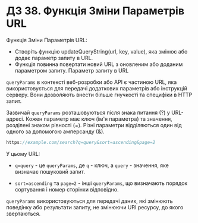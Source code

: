 # ДЗ 38. Функція Зміни Параметрів URL

Функція Зміни Параметрів URL:

- Створіть функцію updateQueryString(url, key, value), яка змінює або додає параметр запиту в URL.
- Функція повинна повертати новий URL з оновленим або доданим параметром запиту.
Параметр запиту в URL

`queryParams` в контексті веб-розробки або API є частиною URL, яка використовується для передачі додаткових параметрів або інструкцій серверу. Вони дозволяють внести більше гнучкості та специфіки в HTTP запит.

Зазвичай `queryParams` розташовуються після знака питання (?) у URL-адресі. Кожен параметр має ключ (ім'я параметра) та значення, розділені знаком рівності (=). Різні параметри відділяються один від одного за допомогою амперсанду (&).

```javascript
https://example.com/search?q=query&sort=ascending&page=2


```
У цьому URL:

- `q=query` - це `queryParams`, де `q` - ключ, а `query` - значення, яке визначає пошуковий запит.

- `sort=ascending` та `page=2` - інші `queryParams`, що визначають порядок сортування і номер сторінки відповідно.

`queryParams` використовуються для передачі даних, які змінюють поведінку або результати запиту, не змінюючи URI ресурсу, до якого звертаються.
